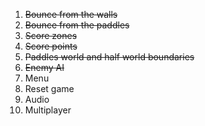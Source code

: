 
1. ~~Bounce from the walls~~
1. ~~Bounce from the paddles~~
1. ~~Score zones~~
1. ~~Score points~~
1. ~~Paddles world and half world boundaries~~
1. ~~Enemy AI~~
1. Menu
1. Reset game
1. Audio
1. Multiplayer
